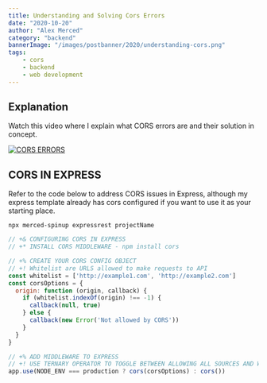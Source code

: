 ```yaml
---
title: Understanding and Solving Cors Errors
date: "2020-10-20"
author: "Alex Merced"
category: "backend"
bannerImage: "/images/postbanner/2020/understanding-cors.png"
tags:
    - cors
    - backend
    - web development
---
```


## Explanation

Watch this video where I explain what CORS errors are and their solution in concept.

[![CORS ERRORS](http://img.youtube.com/vi/fsMKB7PJoFY/0.jpg)](http://www.youtube.com/watch?v=fsMKB7PJoFY "CORS ERRORS")


## CORS IN EXPRESS

Refer to the code below to address CORS issues in Express, although my express template already has cors configured if you want to use it as your starting place.

```npx merced-spinup expressrest projectName```

```js
// +& CONFIGURING CORS IN EXPRESS 
// +* INSTALL CORS MIDDLEWARE - npm install cors 

// +% CREATE YOUR CORS CONFIG OBJECT 
// +! Whitelist are URLS allowed to make requests to API
const whitelist = ['http://example1.com', 'http://example2.com']
const corsOptions = {
  origin: function (origin, callback) {
    if (whitelist.indexOf(origin) !== -1) {
      callback(null, true)
    } else {
      callback(new Error('Not allowed by CORS'))
    }
  }
}

// +% ADD MIDDLEWARE TO EXPRESS
// +! USE TERNARY OPERATOR TO TOGGLE BETWEEN ALLOWING ALL SOURCES AND WHITELIST
app.use(NODE_ENV === production ? cors(corsOptions) : cors())
```